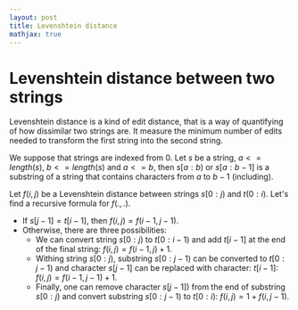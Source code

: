 ```yaml
---
layout: post
title: Levenshtein distance
mathjax: true
---
```


Levenshtein distance between two strings
=====================

Levenshtein distance is a kind of edit distance, that is a way of quantifying of how dissimilar two strings are. It measure the minimum number of edits needed to transform the first string into the second string.

We suppose that strings are indexed from 0. Let $s$ be a string, $a <= length(s)$, $b <= length(s)$ and $a <= b$, then $s[a:b)$ or $s[a:b-1]$ is a substring of a string that contains characters from $a$ to $b-1$ (including).

Let $f(i, j)$ be a Levenshtein distance between strings $s[0:j)$ and $t(0:i)$. Let's find a recursive formula for $f(., .)$.

* If $s[j - 1] = t[i - 1]$, then $f(i, j) = f(i - 1, j - 1)$.
* Otherwise, there are three possibilities:
  * We can convert string $s[0:j)$ to $t[0:i - 1)$ and add $t[i - 1]$ at the end of the final string: $f(i, j) = f(i - 1, j) + 1$.
  * Withing string $s[0:j)$, substring $s[0:j - 1)$ can be converted to $t[0:j-1)$ and character $s[j - 1]$ can be replaced with character: $t[i - 1]$: $f(i, j) = f(i - 1, j - 1) + 1$.
  * Finally, one can remove character $s[j - 1])$ from the end of substring $s[0: j)$ and convert substring $s[0:j-1)$ to $t[0:i)$: $f(i, j) = 1 + f(i, j - 1)$.
